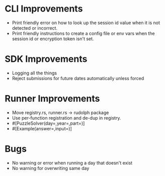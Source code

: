 # CLI Improvements
- Print friendly error on how to look up the session id value when it is not
  detected or incorrect.
- Print friendly instructions to create a config file or env vars when the session
  id or encryption token isn't set.

# SDK Improvements
- Logging all the things
- Reject submissions for future dates automatically unless forced

# Runner Improvements
- Move registry.rs, runner.rs -> rudolph package
- Use per-function registration and de-dup in registry.
- #[PuzzleSolver(day=,year=,part=)]
- #[Example(answer=,input=)]

# Bugs
- No warning or error when running a day that doesn't exist
- No warning for overwriting same day
